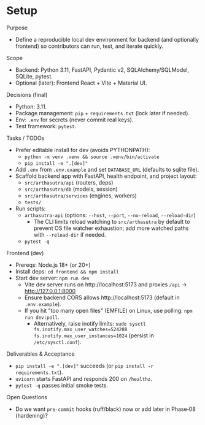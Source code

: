 # Setup

Purpose

- Define a reproducible local dev environment for backend (and optionally frontend) so contributors can run, test, and iterate quickly.

Scope

- Backend: Python 3.11, FastAPI, Pydantic v2, SQLAlchemy/SQLModel, SQLite, pytest.
- Optional (later): Frontend React + Vite + Material UI.

Decisions (final)

- Python: 3.11.
- Package management: `pip` + `requirements.txt` (lock later if needed).
- Env: `.env` for secrets (never commit real keys).
- Test framework: `pytest`.

Tasks / TODOs

- Prefer editable install for dev (avoids PYTHONPATH):
  - `python -m venv .venv && source .venv/bin/activate`
  - `pip install -e ".[dev]"`
- Add `.env` from `.env.example` and set `DATABASE_URL` (defaults to sqlite file).
- Scaffold backend app with FastAPI, health endpoint, and project layout:
  - `src/arthasutra/api` (routers, deps)
  - `src/arthasutra/db` (models, session)
  - `src/arthasutra/services` (engines, workers)
  - `tests/`
- Run scripts:
  - `arthasutra-api` (options: `--host`, `--port`, `--no-reload`, `--reload-dir`)
    - The CLI limits reload watching to `src/arthasutra` by default to prevent OS file watcher exhaustion; add more watched paths with `--reload-dir` if needed.
  - `pytest -q`

Frontend (dev)

- Prereqs: Node.js 18+ (or 20+)
- Install deps: `cd frontend && npm install`
- Start dev server: `npm run dev`
  - Vite dev server runs on http://localhost:5173 and proxies `/api` → http://127.0.0.1:8000
  - Ensure backend CORS allows http://localhost:5173 (default in `.env.example`).
  - If you hit "too many open files" (EMFILE) on Linux, use polling: `npm run dev:poll`.
    - Alternatively, raise inotify limits: `sudo sysctl fs.inotify.max_user_watches=524288 fs.inotify.max_user_instances=1024` (persist in `/etc/sysctl.conf`).

Deliverables & Acceptance

- `pip install -e ".[dev]"` succeeds (or `pip install -r requirements.txt`).
- `uvicorn` starts FastAPI and responds 200 on `/healthz`.
- `pytest -q` passes initial smoke tests.

Open Questions

- Do we want `pre-commit` hooks (ruff/black) now or add later in Phase‑08 (hardening)?
